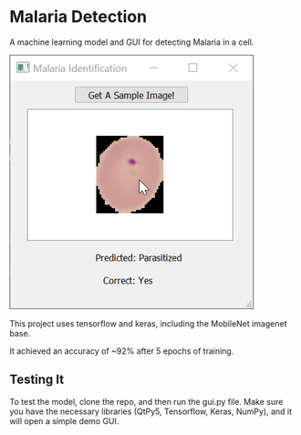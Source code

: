 # Malaria Detection

A machine learning model and GUI for detecting Malaria in a cell.

![A demo of the testing GUI for the Malaria Detection Model](https://github.com/We-Gold/Malaria/raw/master/demo/gui.png)

This project uses tensorflow and keras, including the MobileNet imagenet base.

It achieved an accuracy of ~92% after 5 epochs of training.

## Testing It

To test the model, clone the repo, and then run the gui.py file. Make sure you have the necessary libraries (QtPy5, Tensorflow, Keras, NumPy), and it will open a simple demo GUI.
